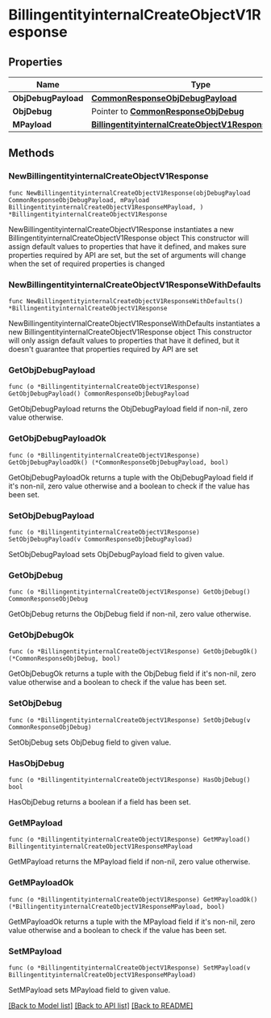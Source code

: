 # BillingentityinternalCreateObjectV1Response

## Properties

Name | Type | Description | Notes
------------ | ------------- | ------------- | -------------
**ObjDebugPayload** | [**CommonResponseObjDebugPayload**](CommonResponseObjDebugPayload.md) |  | 
**ObjDebug** | Pointer to [**CommonResponseObjDebug**](CommonResponseObjDebug.md) |  | [optional] 
**MPayload** | [**BillingentityinternalCreateObjectV1ResponseMPayload**](BillingentityinternalCreateObjectV1ResponseMPayload.md) |  | 

## Methods

### NewBillingentityinternalCreateObjectV1Response

`func NewBillingentityinternalCreateObjectV1Response(objDebugPayload CommonResponseObjDebugPayload, mPayload BillingentityinternalCreateObjectV1ResponseMPayload, ) *BillingentityinternalCreateObjectV1Response`

NewBillingentityinternalCreateObjectV1Response instantiates a new BillingentityinternalCreateObjectV1Response object
This constructor will assign default values to properties that have it defined,
and makes sure properties required by API are set, but the set of arguments
will change when the set of required properties is changed

### NewBillingentityinternalCreateObjectV1ResponseWithDefaults

`func NewBillingentityinternalCreateObjectV1ResponseWithDefaults() *BillingentityinternalCreateObjectV1Response`

NewBillingentityinternalCreateObjectV1ResponseWithDefaults instantiates a new BillingentityinternalCreateObjectV1Response object
This constructor will only assign default values to properties that have it defined,
but it doesn't guarantee that properties required by API are set

### GetObjDebugPayload

`func (o *BillingentityinternalCreateObjectV1Response) GetObjDebugPayload() CommonResponseObjDebugPayload`

GetObjDebugPayload returns the ObjDebugPayload field if non-nil, zero value otherwise.

### GetObjDebugPayloadOk

`func (o *BillingentityinternalCreateObjectV1Response) GetObjDebugPayloadOk() (*CommonResponseObjDebugPayload, bool)`

GetObjDebugPayloadOk returns a tuple with the ObjDebugPayload field if it's non-nil, zero value otherwise
and a boolean to check if the value has been set.

### SetObjDebugPayload

`func (o *BillingentityinternalCreateObjectV1Response) SetObjDebugPayload(v CommonResponseObjDebugPayload)`

SetObjDebugPayload sets ObjDebugPayload field to given value.


### GetObjDebug

`func (o *BillingentityinternalCreateObjectV1Response) GetObjDebug() CommonResponseObjDebug`

GetObjDebug returns the ObjDebug field if non-nil, zero value otherwise.

### GetObjDebugOk

`func (o *BillingentityinternalCreateObjectV1Response) GetObjDebugOk() (*CommonResponseObjDebug, bool)`

GetObjDebugOk returns a tuple with the ObjDebug field if it's non-nil, zero value otherwise
and a boolean to check if the value has been set.

### SetObjDebug

`func (o *BillingentityinternalCreateObjectV1Response) SetObjDebug(v CommonResponseObjDebug)`

SetObjDebug sets ObjDebug field to given value.

### HasObjDebug

`func (o *BillingentityinternalCreateObjectV1Response) HasObjDebug() bool`

HasObjDebug returns a boolean if a field has been set.

### GetMPayload

`func (o *BillingentityinternalCreateObjectV1Response) GetMPayload() BillingentityinternalCreateObjectV1ResponseMPayload`

GetMPayload returns the MPayload field if non-nil, zero value otherwise.

### GetMPayloadOk

`func (o *BillingentityinternalCreateObjectV1Response) GetMPayloadOk() (*BillingentityinternalCreateObjectV1ResponseMPayload, bool)`

GetMPayloadOk returns a tuple with the MPayload field if it's non-nil, zero value otherwise
and a boolean to check if the value has been set.

### SetMPayload

`func (o *BillingentityinternalCreateObjectV1Response) SetMPayload(v BillingentityinternalCreateObjectV1ResponseMPayload)`

SetMPayload sets MPayload field to given value.



[[Back to Model list]](../README.md#documentation-for-models) [[Back to API list]](../README.md#documentation-for-api-endpoints) [[Back to README]](../README.md)


